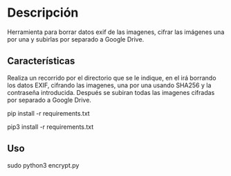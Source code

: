 # Descripción

Herramienta para borrar datos exif de las imagenes, cifrar las imágenes una por una y subirlas por separado a Google Drive.

## Características

Realiza un recorrido por el directorio que se le indique, en el irá borrando los datos EXIF, cifrando las imagenes, una por una usando SHA256 y la contraseña introducida. Después se subiran todas las imagenes cifradas por separado a Google Drive.

pip install -r requirements.txt

pip3 install -r requirements.txt

## Uso
sudo python3 encrypt.py
